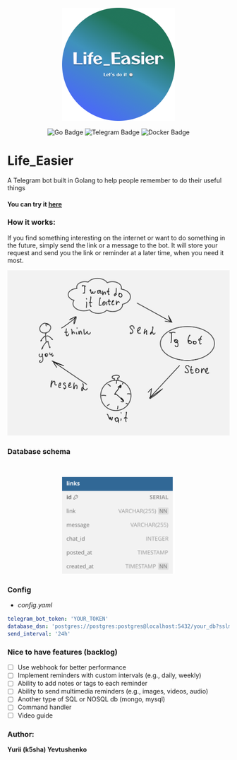 <p align="center">
  <img src="https://github.com/k5sha/lifeEasier/blob/master/media/logo.png" alt="Logo" width="256"/>
</p>

<div align="center">
  
  ![Go Badge](https://img.shields.io/badge/Go-00ADD8?style=for-the-badge&logo=go&logoColor=white)
  ![Telegram Badge](https://img.shields.io/badge/Telegram-bot-2CA5E0?style=for-the-badge&logo=telegram&logoColor=white)
  ![Docker Badge](https://img.shields.io/badge/Docker-2496ED?style=for-the-badge&logo=docker&logoColor=white)
</div >

# Life_Easier

A Telegram bot built in Golang to help people remember to do their useful things

#### You can try it [here](https://t.me/Life_Easier_bot)

### How it works:
If you find something interesting on the internet or want to do something in the future, simply send the link or a message to the bot. It will store your request and send you the link or reminder at a later time, when you need it most.
<p align="center">
  <img src="https://github.com/k5sha/lifeEasier/blob/master/media/how.jpg" alt="How work" width="726"/>
</p>

### Database schema
<br>
<p align="center">
  <img src="https://github.com/k5sha/lifeEasier/blob/master/media/db.svg" alt="db" width="256"/>
</p>

### Config

- *config.yaml*
```yaml
telegram_bot_token: 'YOUR_TOKEN'
database_dsn: 'postgres://postgres:postgres@localhost:5432/your_db?sslmode=disable"'
send_interval: '24h'
```
### Nice to have features (backlog)
- [ ]  Use webhook for better performance
- [ ]  Implement  reminders with custom intervals (e.g., daily, weekly)
- [ ]  Ability to add notes or tags to each reminder 
- [ ]  Ability to send multimedia reminders (e.g., images, videos, audio)
- [ ]  Another type of SQL or NOSQL db (mongo, mysql)
- [ ]  Command handler
- [ ]  Video guide 
### Author:
**Yurii (k5sha) Yevtushenko**
